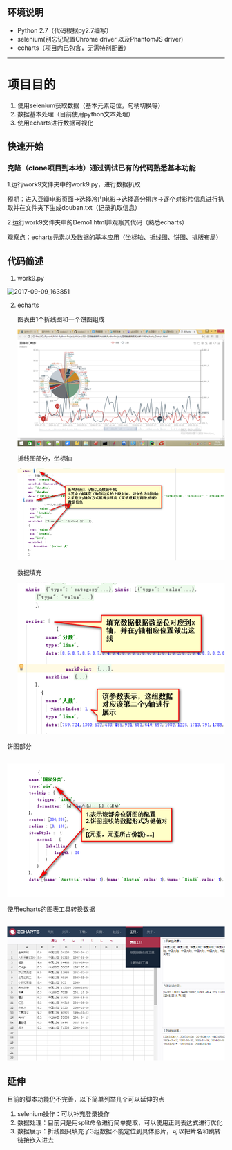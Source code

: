 ## 环境说明

- Python 2.7（代码根据py2.7编写）
- selenium(别忘记配置Chrome driver 以及PhantomJS driver)
- echarts（项目内已包含，无需特别配置）


-----
# 项目目的
1. 使用selenium获取数据（基本元素定位，句柄切换等）
2. 数据基本处理（目前使用python文本处理）
3. 使用echarts进行数据可视化




## 快速开始

### 克隆（clone项目到本地）通过调试已有的代码熟悉基本功能

1.运行work9文件夹中的work9.py，进行数据扒取

预期：进入豆瓣电影页面→选择冷门电影→选择高分排序→逐个对影片信息进行扒取并在文件夹下生成douban.txt（记录扒取信息）

2.运行work9文件夹中的Demo1.html并观察其代码（熟悉echarts）

观察点：echarts元素以及数据的基本应用（坐标轴、折线图、饼图、排版布局）

## 代码简述

1. work9.py

![2017-09-09_163851](https://github.com/231/Mini-Python-Project/raw/master/MrLevo520-豆瓣数据爬取与分析/furtherProject/cowboy231-DouBan/img/2017-09-09_163851.png)



2. echarts

   图表由1个折线图和一个饼图组成

   ![2017-09-04_195451](img\2017-09-04_195451.png)

   折线图部分，坐标轴

   ![2017-09-09_170851](img\2017-09-09_170851.png)

   数据填充

   ![2017-09-09_171821](img\2017-09-09_171821.png)

饼图部分

​	![2017-09-09_172311](img\2017-09-09_172311.png)

使用echarts的图表工具转换数据

​	![2017-09-09_174243](img\2017-09-09_174243.png)

## 延伸

目前的脚本功能仍不完善，以下简单列举几个可以延伸的点

1. selenium操作：可以补充登录操作
2. 数据处理：目前只是用split命令进行简单提取，可以使用正则表达式进行优化
3. 数据展示：折线图只填充了3组数据不能定位到具体影片，可以把片名和跳转链接嵌入进去

